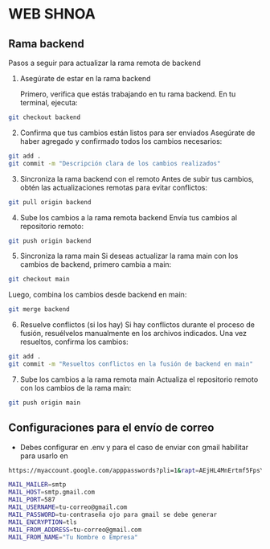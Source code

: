 # WEB SHNOA

## Rama backend

Pasos a seguir para actualizar la rama remota de backend

1. Asegúrate de estar en la rama backend

   Primero, verifica que estás trabajando en tu rama backend. En tu terminal, ejecuta:

```bash
git checkout backend
```

2. Confirma que tus cambios están listos para ser enviados
   Asegúrate de haber agregado y confirmado todos los cambios necesarios:

```bash
git add .
git commit -m "Descripción clara de los cambios realizados"
```

3. Sincroniza la rama backend con el remoto
   Antes de subir tus cambios, obtén las actualizaciones remotas para evitar conflictos:

```bash
git pull origin backend
```

4. Sube los cambios a la rama remota backend
   Envía tus cambios al repositorio remoto:

```bash
git push origin backend
```

5. Sincroniza la rama main
   Si deseas actualizar la rama main con los cambios de backend, primero cambia a main:

```bash
git checkout main
```

Luego, combina los cambios desde backend en main:

```bash
git merge backend
```

6. Resuelve conflictos (si los hay)
   Si hay conflictos durante el proceso de fusión, resuélvelos manualmente en los archivos indicados. Una vez resueltos, confirma los cambios:

```bash
git add .
git commit -m "Resueltos conflictos en la fusión de backend en main"
```

7. Sube los cambios a la rama remota main
   Actualiza el repositorio remoto con los cambios de la rama main:

```bash
git push origin main
```

## Configuraciones para el envío de correo

- Debes configurar en .env y para el caso de enviar con gmail habilitar para usarlo en

```bash
https://myaccount.google.com/apppasswords?pli=1&rapt=AEjHL4MnErtmf5FpsYNlmVcTNUGzl-HIMjBVVR1AzEr_Ue4-i30wX_rUOzO9Wt-e3-swqkvMjKsZG9Gkg1V0Lk7Ot8TkxqgV2rC7LI6pUeiqqUs-QEF33tQ
```

```bash
MAIL_MAILER=smtp
MAIL_HOST=smtp.gmail.com
MAIL_PORT=587
MAIL_USERNAME=tu-correo@gmail.com
MAIL_PASSWORD=tu-contraseña ojo para gmail se debe generar
MAIL_ENCRYPTION=tls
MAIL_FROM_ADDRESS=tu-correo@gmail.com
MAIL_FROM_NAME="Tu Nombre o Empresa"
```
